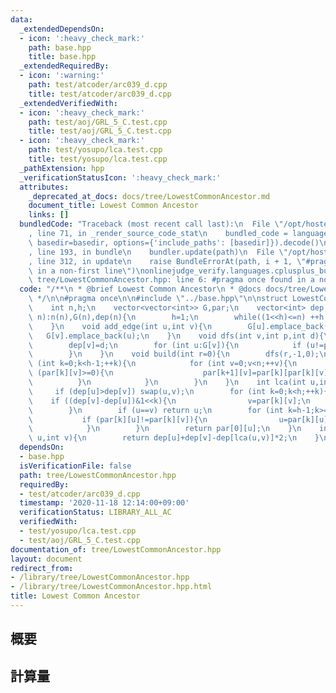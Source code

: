 ```yaml
---
data:
  _extendedDependsOn:
  - icon: ':heavy_check_mark:'
    path: base.hpp
    title: base.hpp
  _extendedRequiredBy:
  - icon: ':warning:'
    path: test/atcoder/arc039_d.cpp
    title: test/atcoder/arc039_d.cpp
  _extendedVerifiedWith:
  - icon: ':heavy_check_mark:'
    path: test/aoj/GRL_5_C.test.cpp
    title: test/aoj/GRL_5_C.test.cpp
  - icon: ':heavy_check_mark:'
    path: test/yosupo/lca.test.cpp
    title: test/yosupo/lca.test.cpp
  _pathExtension: hpp
  _verificationStatusIcon: ':heavy_check_mark:'
  attributes:
    _deprecated_at_docs: docs/tree/LowestCommonAncestor.md
    document_title: Lowest Common Ancestor
    links: []
  bundledCode: "Traceback (most recent call last):\n  File \"/opt/hostedtoolcache/Python/3.9.1/x64/lib/python3.9/site-packages/onlinejudge_verify/documentation/build.py\"\
    , line 71, in _render_source_code_stat\n    bundled_code = language.bundle(stat.path,\
    \ basedir=basedir, options={'include_paths': [basedir]}).decode()\n  File \"/opt/hostedtoolcache/Python/3.9.1/x64/lib/python3.9/site-packages/onlinejudge_verify/languages/cplusplus.py\"\
    , line 193, in bundle\n    bundler.update(path)\n  File \"/opt/hostedtoolcache/Python/3.9.1/x64/lib/python3.9/site-packages/onlinejudge_verify/languages/cplusplus_bundle.py\"\
    , line 312, in update\n    raise BundleErrorAt(path, i + 1, \"#pragma once found\
    \ in a non-first line\")\nonlinejudge_verify.languages.cplusplus_bundle.BundleErrorAt:\
    \ tree/LowestCommonAncestor.hpp: line 6: #pragma once found in a non-first line\n"
  code: "/**\n * @brief Lowest Common Ancestor\n * @docs docs/tree/LowestCommonAncestor.md\n\
    \ */\n\n#pragma once\n\n#include \"../base.hpp\"\n\nstruct LowestCommonAncestor{\n\
    \    int n,h;\n    vector<vector<int>> G,par;\n    vector<int> dep;\n    LowestCommonAncestor(int\
    \ n):n(n),G(n),dep(n){\n        h=1;\n        while((1<<h)<=n) ++h;\n        par.assign(h,vector<int>(n,-1));\n\
    \    }\n    void add_edge(int u,int v){\n        G[u].emplace_back(v);\n     \
    \   G[v].emplace_back(u);\n    }\n    void dfs(int v,int p,int d){\n        par[0][v]=p;\n\
    \        dep[v]=d;\n        for (int u:G[v]){\n            if (u!=p) dfs(u,v,d+1);\n\
    \        }\n    }\n    void build(int r=0){\n        dfs(r,-1,0);\n        for\
    \ (int k=0;k<h-1;++k){\n            for (int v=0;v<n;++v){\n                if\
    \ (par[k][v]>=0){\n                    par[k+1][v]=par[k][par[k][v]];\n      \
    \          }\n            }\n        }\n    }\n    int lca(int u,int v){\n   \
    \     if (dep[u]>dep[v]) swap(u,v);\n        for (int k=0;k<h;++k){\n        \
    \    if ((dep[v]-dep[u])&1<<k){\n                v=par[k][v];\n            }\n\
    \        }\n        if (u==v) return u;\n        for (int k=h-1;k>=0;--k){\n \
    \           if (par[k][u]!=par[k][v]){\n                u=par[k][u]; v=par[k][v];\n\
    \            }\n        }\n        return par[0][u];\n    }\n    int distance(int\
    \ u,int v){\n        return dep[u]+dep[v]-dep[lca(u,v)]*2;\n    }\n};"
  dependsOn:
  - base.hpp
  isVerificationFile: false
  path: tree/LowestCommonAncestor.hpp
  requiredBy:
  - test/atcoder/arc039_d.cpp
  timestamp: '2020-11-18 12:14:00+09:00'
  verificationStatus: LIBRARY_ALL_AC
  verifiedWith:
  - test/yosupo/lca.test.cpp
  - test/aoj/GRL_5_C.test.cpp
documentation_of: tree/LowestCommonAncestor.hpp
layout: document
redirect_from:
- /library/tree/LowestCommonAncestor.hpp
- /library/tree/LowestCommonAncestor.hpp.html
title: Lowest Common Ancestor
---
```

## 概要

## 計算量